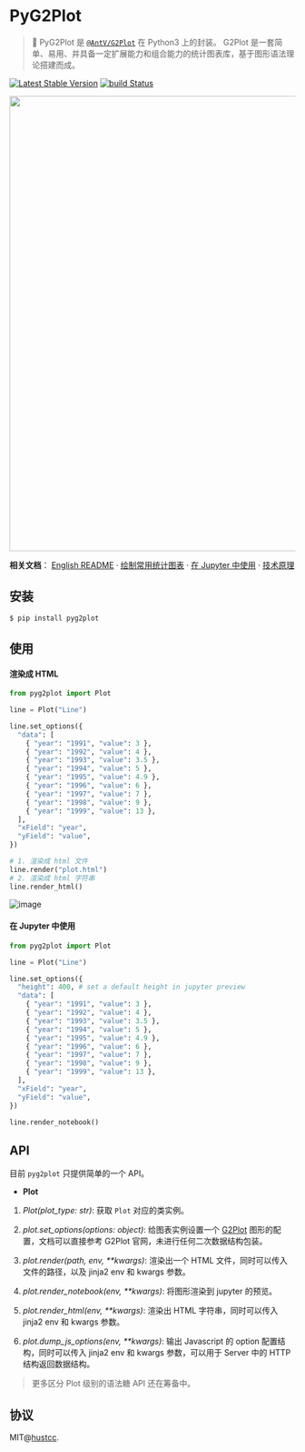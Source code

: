 # PyG2Plot

> 🎨 PyG2Plot 是 [`@AntV/G2Plot`](https://github.com/antvis/G2Plot) 在 Python3 上的封装。 G2Plot 是一套简单、易用、并具备一定扩展能力和组合能力的统计图表库，基于图形语法理论搭建而成。

[![Latest Stable Version](https://img.shields.io/pypi/v/pyg2plot.svg)](https://pypi.python.org/pypi/pyg2plot)
[![build Status](https://github.com/hustcc/pyg2plot/workflows/build/badge.svg?branch=main)](https://github.com/hustcc/pyg2plot/actions?query=workflow%3Abuild)

<div align="center">
  <img src="https://gw.alipayobjects.com/mdn/rms_d314dd/afts/img/A*sXqrRrEwFRQAAAAAAAAAAABkARQnAQ" width="800">
</div>

**相关文档**： [English README](./README.md)  ·  [绘制常用统计图表](./docs/plot.md)  ·  [在 Jupyter 中使用](./docs/jupyter.md)  ·  [技术原理](./docs/how.md)

## 安装

```bash
$ pip install pyg2plot
```


## 使用

#### **渲染成 HTML**

```py
from pyg2plot import Plot

line = Plot("Line")

line.set_options({
  "data": [
    { "year": "1991", "value": 3 },
    { "year": "1992", "value": 4 },
    { "year": "1993", "value": 3.5 },
    { "year": "1994", "value": 5 },
    { "year": "1995", "value": 4.9 },
    { "year": "1996", "value": 6 },
    { "year": "1997", "value": 7 },
    { "year": "1998", "value": 9 },
    { "year": "1999", "value": 13 },
  ],
  "xField": "year",
  "yField": "value",
})

# 1. 渲染成 html 文件
line.render("plot.html")
# 2. 渲染成 html 字符串
line.render_html()
```

![image](https://user-images.githubusercontent.com/7856674/104466432-31be5000-55f0-11eb-8333-68279d50861e.png)

#### **在 Jupyter 中使用**

```py
from pyg2plot import Plot

line = Plot("Line")

line.set_options({
  "height": 400, # set a default height in jupyter preview
  "data": [
    { "year": "1991", "value": 3 },
    { "year": "1992", "value": 4 },
    { "year": "1993", "value": 3.5 },
    { "year": "1994", "value": 5 },
    { "year": "1995", "value": 4.9 },
    { "year": "1996", "value": 6 },
    { "year": "1997", "value": 7 },
    { "year": "1998", "value": 9 },
    { "year": "1999", "value": 13 },
  ],
  "xField": "year",
  "yField": "value",
})

line.render_notebook()
```


## API

目前 `pyg2plot` 只提供简单的一个 API。

 - **Plot**

1. *Plot(plot_type: str)*: 获取 `Plot` 对应的类实例。

2. *plot.set_options(options: object)*: 给图表实例设置一个 [G2Plot](https://g2plot.antv.vision/) 图形的配置，文档可以直接参考 G2Plot 官网，未进行任何二次数据结构包装。

3. *plot.render(path, env, **kwargs)*: 渲染出一个 HTML 文件，同时可以传入文件的路径，以及 jinja2 env 和 kwargs 参数。

4. *plot.render_notebook(env, **kwargs)*: 将图形渲染到 jupyter 的预览。

5. *plot.render_html(env, **kwargs)*: 渲染出 HTML 字符串，同时可以传入 jinja2 env 和 kwargs 参数。

6. *plot.dump_js_options(env, **kwargs)*: 输出 Javascript 的 option 配置结构，同时可以传入 jinja2 env 和 kwargs 参数，可以用于 Server 中的 HTTP 结构返回数据结构。

> 更多区分 Plot 级别的语法糖 API 还在筹备中。


## 协议

MIT@[hustcc](https://github.com/hustcc).